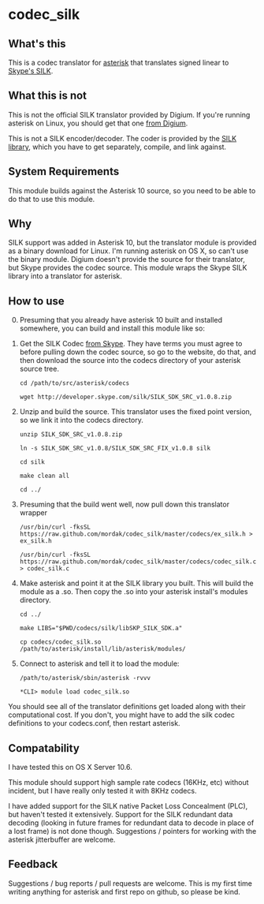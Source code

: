 # codec_silk

## What's this

This is a codec translator for [asterisk][asterisk] that translates signed linear to [Skype's SILK][silk].

## What this is not

This is not the official SILK translator provided by Digium. If you're running asterisk on Linux, you should get that one [from Digium][astsilk].

This is not a SILK encoder/decoder. The coder is provided by the [SILK library][silk], which you have to get separately, compile, and link against.

## System Requirements

This module builds against the Asterisk 10 source, so you need to be able to do that to use this module.

## Why

SILK support was added in Asterisk 10, but the translator module is provided as a binary download for Linux. I'm running asterisk on OS X, so can't use the binary module. Digium doesn't provide the source for their translator, but Skype provides the codec source. This module wraps the Skype SILK library into a translator for asterisk.

## How to use

0. Presuming that you already have asterisk 10 built and installed somewhere, you can build and install this module like so:

1. Get the SILK Codec [from Skype][silk]. They have terms you must agree to before pulling down the codec source, so go to the website, do that, and then download the source into the codecs directory of your asterisk source tree.

    `cd /path/to/src/asterisk/codecs`

    `wget http://developer.skype.com/silk/SILK_SDK_SRC_v1.0.8.zip`

2. Unzip and build the source. This translator uses the fixed point version, so we link it into the codecs directory.

    `unzip SILK_SDK_SRC_v1.0.8.zip`

    `ln -s SILK_SDK_SRC_v1.0.8/SILK_SDK_SRC_FIX_v1.0.8 silk`

    `cd silk`

    `make clean all`

    `cd ../`

3. Presuming that the build went well, now pull down this translator wrapper

    `/usr/bin/curl -fksSL https://raw.github.com/mordak/codec_silk/master/codecs/ex_silk.h > ex_silk.h`

    `/usr/bin/curl -fksSL https://raw.github.com/mordak/codec_silk/master/codecs/codec_silk.c > codec_silk.c`

4. Make asterisk and point it at the SILK library you built. This will build the module as a .so. Then copy the .so into your asterisk install's modules directory.

    `cd ../`

    `make LIBS="$PWD/codecs/silk/libSKP_SILK_SDK.a"`

    `cp codecs/codec_silk.so /path/to/asterisk/install/lib/asterisk/modules/`

5. Connect to asterisk and tell it to load the module:

    `/path/to/asterisk/sbin/asterisk -rvvv`

    `*CLI> module load codec_silk.so`

You should see all of the translator definitions get loaded along with their computational cost. If you don't, you might have to add the silk codec definitions to your codecs.conf, then restart asterisk.

## Compatability

I have tested this on OS X Server 10.6.

This module should support high sample rate codecs (16KHz, etc) without incident, but I have really only tested it with 8KHz codecs.

I have added support for the SILK native Packet Loss Concealment (PLC), but haven't tested it extensively. Support for the SILK redundant data decoding (looking in future frames for redundant data to decode in place of a lost frame) is not done though. Suggestions / pointers for working with the asterisk jitterbuffer are welcome.

## Feedback

Suggestions / bug reports / pull requests are welcome. This is my first time writing anything for asterisk and first repo on github, so please be kind.

[silk]: http://developer.skype.com/silk
[asterisk]: http://www.asterisk.org/
[astsilk]: http://downloads.digium.com/pub/telephony/codec_silk/

